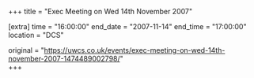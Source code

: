+++
title = "Exec Meeting on Wed 14th November 2007"

[extra]
time = "16:00:00"
end_date = "2007-11-14"
end_time = "17:00:00"
location = "DCS"

original = "https://uwcs.co.uk/events/exec-meeting-on-wed-14th-november-2007-1474489002798/"    
+++



